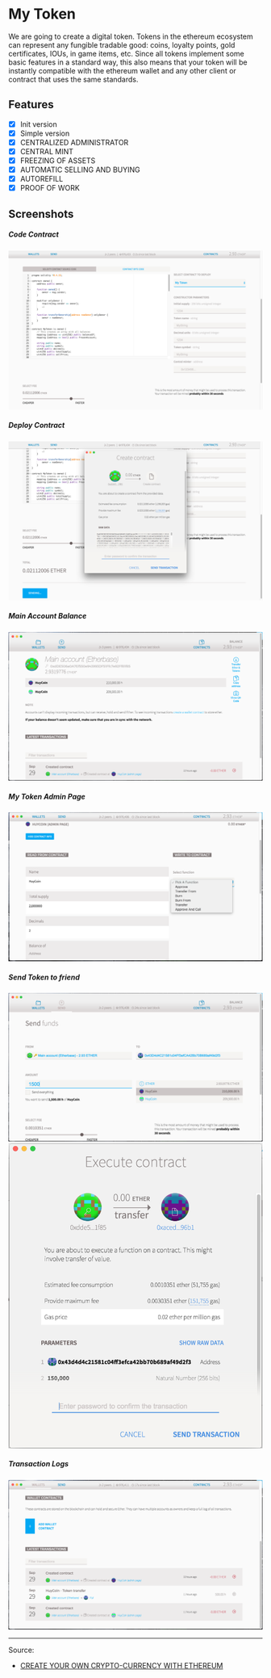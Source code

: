 My Token
==========
We are going to create a digital token. Tokens in the ethereum ecosystem can represent any fungible tradable good: coins, loyalty points, gold certificates, IOUs, in game items, etc. Since all tokens implement some basic features in a standard way, this also means that your token will be instantly compatible with the ethereum wallet and any other client or contract that uses the same standards.

## Features
- [x] Init version
- [x] Simple version
- [x] CENTRALIZED ADMINISTRATOR
- [x] CENTRAL MINT
- [x] FREEZING OF ASSETS
- [x] AUTOMATIC SELLING AND BUYING
- [x] AUTOREFILL
- [x] PROOF OF WORK

## Screenshots

##### Code Contract
![code contract](screenshots/code_contract.png)

##### Deploy Contract
![deploy contract](screenshots/deploy_contract.png)

##### Main Account Balance
![main balance](screenshots/main_balance.png)

##### My Token Admin Page
![my token admin page](screenshots/my_token_admin_page.png)

##### Send Token to friend
![send token](screenshots/send_token.png)
![confirm transaction](screenshots/confirm_transaction.png)

##### Transaction Logs
![transaction logs](screenshots/transaction_logs.png)

---

Source: 

- [CREATE YOUR OWN CRYPTO-CURRENCY WITH ETHEREUM](https://ethereum.org/token)
